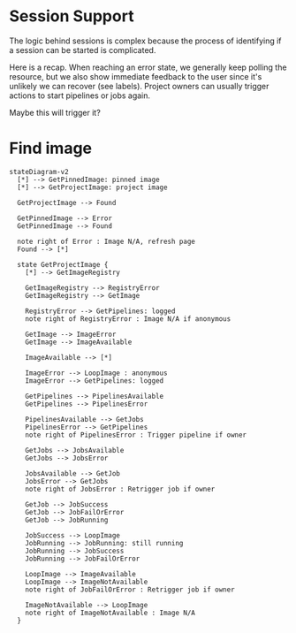 # Session Support

The logic behind sessions is complex because the process of identifying if a session can be started is complicated.

Here is a recap. When reaching an error state, we generally keep polling the resource,
but we also show immediate feedback to the user since it's unlikely we can recover (see labels).
Project owners can usually trigger actions to start pipelines or jobs again.

Maybe this will trigger it?

# Find image

```mermaid
stateDiagram-v2
  [*] --> GetPinnedImage: pinned image 
  [*] --> GetProjectImage: project image

  GetProjectImage --> Found

  GetPinnedImage --> Error
  GetPinnedImage --> Found

  note right of Error : Image N/A, refresh page
  Found --> [*]

  state GetProjectImage {
    [*] --> GetImageRegistry

    GetImageRegistry --> RegistryError
    GetImageRegistry --> GetImage

    RegistryError --> GetPipelines: logged
    note right of RegistryError : Image N/A if anonymous

    GetImage --> ImageError
    GetImage --> ImageAvailable

    ImageAvailable --> [*]

    ImageError --> LoopImage : anonymous
    ImageError --> GetPipelines: logged

    GetPipelines --> PipelinesAvailable
    GetPipelines --> PipelinesError

    PipelinesAvailable --> GetJobs
    PipelinesError --> GetPipelines
    note right of PipelinesError : Trigger pipeline if owner

    GetJobs --> JobsAvailable
    GetJobs --> JobsError

    JobsAvailable --> GetJob
    JobsError --> GetJobs
    note right of JobsError : Retrigger job if owner

    GetJob --> JobSuccess
    GetJob --> JobFailOrError
    GetJob --> JobRunning

    JobSuccess --> LoopImage
    JobRunning --> JobRunning: still running
    JobRunning --> JobSuccess
    JobRunning --> JobFailOrError

    LoopImage --> ImageAvailable
    LoopImage --> ImageNotAvailable
    note right of JobFailOrError : Retrigger job if owner

    ImageNotAvailable --> LoopImage
    note right of ImageNotAvailable : Image N/A
  }
```

